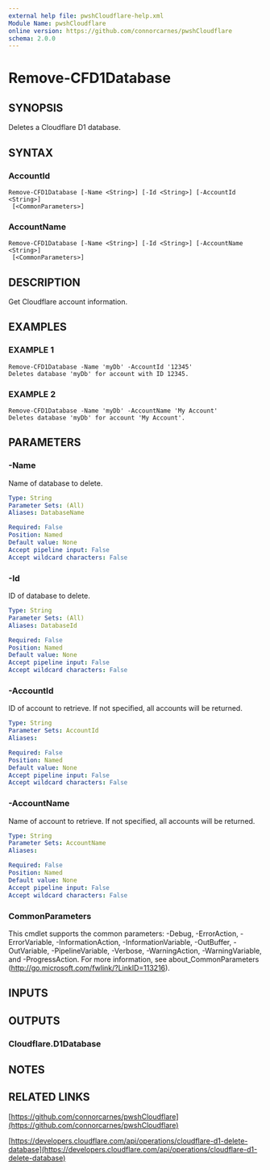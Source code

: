 ```yaml
---
external help file: pwshCloudflare-help.xml
Module Name: pwshCloudflare
online version: https://github.com/connorcarnes/pwshCloudflare
schema: 2.0.0
---
```


# Remove-CFD1Database

## SYNOPSIS
Deletes a Cloudflare D1 database.

## SYNTAX

### AccountId
```
Remove-CFD1Database [-Name <String>] [-Id <String>] [-AccountId <String>]
 [<CommonParameters>]
```

### AccountName
```
Remove-CFD1Database [-Name <String>] [-Id <String>] [-AccountName <String>]
 [<CommonParameters>]
```

## DESCRIPTION
Get Cloudflare account information.

## EXAMPLES

### EXAMPLE 1
```
Remove-CFD1Database -Name 'myDb' -AccountId '12345'
Deletes database 'myDb' for account with ID 12345.
```

### EXAMPLE 2
```
Remove-CFD1Database -Name 'myDb' -AccountName 'My Account'
Deletes database 'myDb' for account 'My Account'.
```

## PARAMETERS

### -Name
Name of database to delete.

```yaml
Type: String
Parameter Sets: (All)
Aliases: DatabaseName

Required: False
Position: Named
Default value: None
Accept pipeline input: False
Accept wildcard characters: False
```

### -Id
ID of database to delete.

```yaml
Type: String
Parameter Sets: (All)
Aliases: DatabaseId

Required: False
Position: Named
Default value: None
Accept pipeline input: False
Accept wildcard characters: False
```

### -AccountId
ID of account to retrieve.
If not specified, all accounts will be returned.

```yaml
Type: String
Parameter Sets: AccountId
Aliases:

Required: False
Position: Named
Default value: None
Accept pipeline input: False
Accept wildcard characters: False
```

### -AccountName
Name of account to retrieve.
If not specified, all accounts will be returned.

```yaml
Type: String
Parameter Sets: AccountName
Aliases:

Required: False
Position: Named
Default value: None
Accept pipeline input: False
Accept wildcard characters: False
```

### CommonParameters
This cmdlet supports the common parameters: -Debug, -ErrorAction, -ErrorVariable, -InformationAction, -InformationVariable, -OutBuffer, -OutVariable, -PipelineVariable, -Verbose, -WarningAction, -WarningVariable, and -ProgressAction.
For more information, see about_CommonParameters (http://go.microsoft.com/fwlink/?LinkID=113216).

## INPUTS

## OUTPUTS

### Cloudflare.D1Database
## NOTES

## RELATED LINKS

[https://github.com/connorcarnes/pwshCloudflare](https://github.com/connorcarnes/pwshCloudflare)

[https://developers.cloudflare.com/api/operations/cloudflare-d1-delete-database](https://developers.cloudflare.com/api/operations/cloudflare-d1-delete-database)
